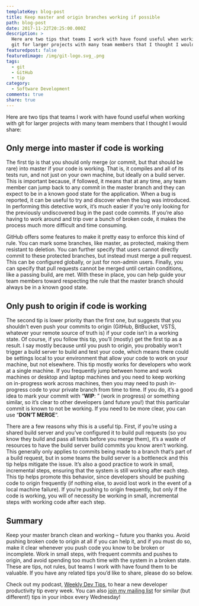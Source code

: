 ```yaml
---
templateKey: blog-post
title: Keep master and origin branches working if possible
path: blog-post
date: 2017-11-22T20:25:00.000Z
description: >
  Here are two tips that teams I work with have found useful when working with
  git for larger projects with many team members that I thought I would share:
featuredpost: false
featuredimage: /img/git-logo.svg_.png
tags:
  - git
  - GitHub
  - tip
category:
  - Software Development
comments: true
share: true
---
```

Here are two tips that teams I work with have found useful when working with git for larger projects with many team members that I thought I would share:

## Only merge into master if code is working

The first tip is that you should only merge (or commit, but that should be rare) into master if your code is working. That is, it compiles and all of its tests run, and not just on your own machine, but ideally on a build server. This is important because, if followed, it means that at any time, any team member can jump back to any commit in the master branch and they can expect to be in a known good state for the application. When a bug is reported, it can be useful to try and discover when the bug was introduced. In performing this detective work, it’s much easier if you’re only looking for the previously undiscovered bug in the past code commits. If you’re also having to work around and trip over a bunch of broken code, it makes the process much more difficult and time consuming.

GitHub offers some features to make it pretty easy to enforce this kind of rule. You can mark some branches, like master, as protected, making them resistant to deletion. You can further specify that users cannot directly commit to these protected branches, but instead must merge a pull request. This can be configured globally, or just for non-admin users. Finally, you can specify that pull requests cannot be merged until certain conditions, like a passing build, are met. With these in place, you can help guide your team members toward respecting the rule that the master branch should always be in a known good state.

## Only push to origin if code is working

The second tip is lower priority than the first one, but suggests that you shouldn’t even push your commits to origin (GitHub, BitBucket, VSTS, whatever your remote source of truth is) if your code isn’t in a working state. Of course, if you follow this tip, you’ll (mostly) get the first tip as a result. I say mostly because until you push to origin, you probably won’t trigger a build server to build and test your code, which means there could be settings local to your environment that allow your code to work on your machine, but not elsewhere. This tip mostly works for developers who work at a single machine. If you frequently jump between home and work machines or desktop and laptop machines and you need to keep working on in-progress work across machines, then you may need to push in-progress code to your private branch from time to time. If you do, it’s a good idea to mark your commit with “**WIP**: ” (work in progress) or something similar, so it’s clear to other developers (and future you!) that this particular commit is known to not be working. If you need to be more clear, you can use “**DON’T MERGE**“.

There are a few reasons why this is a useful tip. First, if you’re using a shared build server and you’ve configured it to build pull requests (so you know they build and pass all tests before you merge them), it’s a waste of resources to have the build server build commits you know aren’t working. This generally only applies to commits being made to a branch that’s part of a build request, but in some teams the build server is a bottleneck and this tip helps mitigate the issue. It’s also a good practice to work in small, incremental steps, ensuring that the system is still working after each step. This tip helps promote this behavior, since developers should be pushing code to origin frequently (if nothing else, to avoid lost work in the event of a local machine failure). If you’re pushing to origin frequently, but only if the code is working, you will of necessity be working in small, incremental steps with working code after each step.

## Summary

Keep your master branch clean and working – future you thanks you. Avoid pushing broken code to origin at all if you can help it, and if you must do so, make it clear whenever you push code you know to be broken or incomplete. Work in small steps, with frequent commits and pushes to origin, and avoid spending too much time with the system in a broken state. These are tips, not rules, but teams I work with have found them to be valuable. If you have any related tips you’d like to share, please do so below.

Check out my podcast, [Weekly Dev Tips](http://www.weeklydevtips.com/), to hear a new developer productivity tip every week. You can also [join my mailing list](https://ardalis.com/tips) for similar (but different!) tips in your inbox every Wednesday!